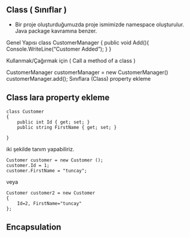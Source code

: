 ## Class ( Sınıflar )
- Bir proje oluşturduğumuzda proje ismimizde namespace oluşturulur. Java package kavramına benzer.

Genel Yapısı
    class CustomerManager 
    { 
        public void Add(){ Console.WriteLine(“Customer Added”); } 
    }

Kullanmak/Çağırmak için ( Call a method of a class )

CustomerManager customerManager = new CustomerManager() customerManager.add();
Sınıflara (Class) property ekleme


## Class lara property ekleme
    class Customer
    {
        public int Id { get; set; }
        public string FirstName { get; set; }

    }

iki şekilde tanım yapabiliriz.
    
    Customer customer = new Customer ();
    customer.Id = 1;
    customer.FirstName = "tuncay";

veya

    Customer customer2 = new Customer
    {
        Id=2, FirstName="tuncay"
    };


## Encapsulation



